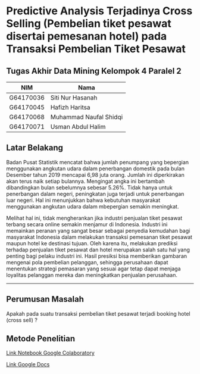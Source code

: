 # Predictive Analysis Terjadinya Cross Selling (Pembelian tiket pesawat disertai pemesanan hotel) pada Transaksi Pembelian Tiket Pesawat
Tugas Akhir Data Mining Kelompok 4 Paralel 2
---

| NIM | Nama | 
| ----- | ----- | 
| G64170036 | Siti Nur Hasanah |
| G64170045 | Hafizh Haritsa |
| G64170068 | Muhammad Naufal Shidqi |
| G64170071 | Usman Abdul Halim |

## Latar Belakang
Badan Pusat Statistik mencatat bahwa jumlah penumpang yang bepergian menggunakan angkutan udara dalam penerbangan domestik pada bulan Desember tahun 2019 mencapai 6,98 juta orang. Jumlah ini diperkirakan akan terus naik setiap bulannya. Mengingat angka ini bertambah dibandingkan bulan sebelumnya sebesar 5.26%. Tidak hanya untuk penerbangan dalam negeri, peningkatan juga terjadi untuk penerbangan luar negeri. Hal ini menunjukkan bahwa kebutuhan masyarakat menggunakan angkutan udara dalam mbepergian semakin meningkat.

Melihat hal ini, tidak mengherankan jika industri penjualan tiket pesawat terbang secara online semakin menjamur di Indonesia. Industri ini memainkan peranan yang sangat besar sebagai penyedia kemudahan bagi masyarakat Indonesia dalam melakukan transaksi pemesanan tiket pesawat maupun hotel ke destinasi tujuan. Oleh karena itu, melakukan prediksi terhadap penjualan tiket pesawat dan hotel merupakan salah satu hal yang penting bagi pelaku industri ini. Hasil presiksi bisa memberikan gambaran mengenai pola pembelian pelanggan, sehingga perusahaan dapat menentukan strategi pemasaran yang sesuai agar tetap dapat menjaga loyalitas pelanggan mereka dan meningkatkan penjualan perusahaan.

---

## Perumusan Masalah
Apakah pada suatu transaksi pembelian tiket pesawat terjadi booking hotel (cross sell) ?

## Metode Penelitian
[Link Notebook Google Colaboratory](https://colab.research.google.com/drive/1I4KPYpp3U56NeJ6rjZ4axKA9v0B_0e3o?authuser=1#scrollTo=2ktQGKT5BSNg)

[Link Google Docs](https://docs.google.com/document/d/1blVNllrHoQCSaieqPceL27BPFkVdTbrDwkLLDqNnN7E/edit?usp=sharing)

